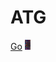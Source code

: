 <h1>ATG</h1>
<a href="https://twdlabs.github.io">Go</a>
<img src="code.JPG" style="max-height:1rem;"/>
